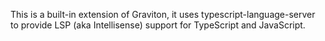 This is a built-in extension of Graviton, it uses typescript-language-server to provide LSP (aka Intellisense) support for TypeScript and JavaScript.